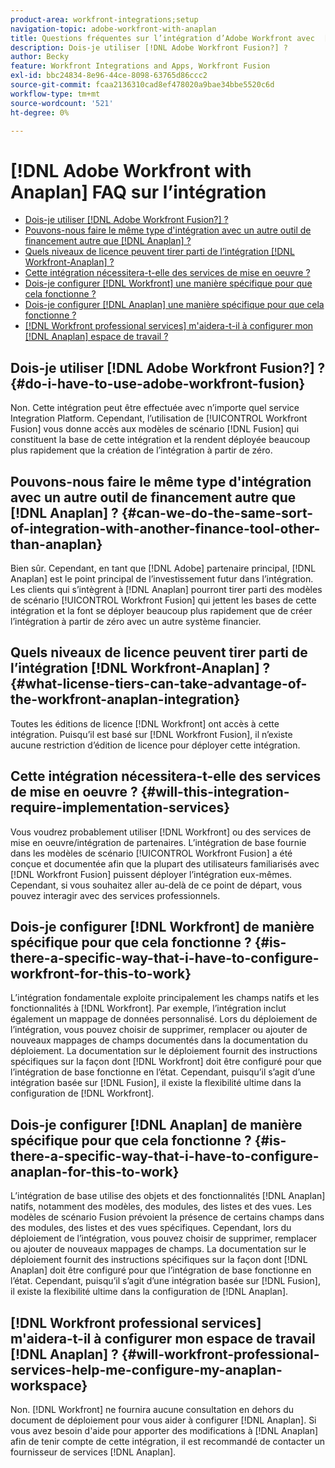 ```yaml
---
product-area: workfront-integrations;setup
navigation-topic: adobe-workfront-with-anaplan
title: Questions fréquentes sur l’intégration d’Adobe Workfront avec  [!DNL Anaplan]
description: Dois-je utiliser [!DNL Adobe Workfront Fusion?] ?
author: Becky
feature: Workfront Integrations and Apps, Workfront Fusion
exl-id: bbc24834-8e96-44ce-8098-63765d86ccc2
source-git-commit: fcaa2136310cad8ef478020a9bae34bbe5520c6d
workflow-type: tm+mt
source-wordcount: '521'
ht-degree: 0%

---
```


# [!DNL Adobe Workfront with Anaplan] FAQ sur l’intégration

* [Dois-je utiliser [!DNL Adobe Workfront Fusion?] ?](#do-i-have-to-use-adobe-workfront-fusion)
* [Pouvons-nous faire le même type d&#39;intégration avec un autre outil de financement autre que [!DNL Anaplan] ?](#can-we-do-the-same-sort-of-integration-with-another-finance-tool-other-than-anaplan)
* [Quels niveaux de licence peuvent tirer parti de l’intégration  [!DNL Workfront-Anaplan] ?](#what-license-tiers-can-take-advantage-of-the-workfront-anaplan-integration)
* [Cette intégration nécessitera-t-elle des services de mise en oeuvre ?](#will-this-integration-require-implementation-services)
* [Dois-je configurer [!DNL Workfront] une manière spécifique pour que cela fonctionne ?](#is-there-a-specific-way-that-i-have-to-configure-workfront-for-this-to-work)
* [Dois-je configurer [!DNL Anaplan] une manière spécifique pour que cela fonctionne ?](#is-there-a-specific-way-that-i-have-to-configure-anaplan-for-this-to-work)
* [ [!DNL Workfront professional services] m&#39;aidera-t-il à configurer mon  [!DNL Anaplan] espace de travail ?](#will-workfront-professional-services-help-me-configure-my-anaplan-workspace)

## Dois-je utiliser [!DNL Adobe Workfront Fusion?] ? {#do-i-have-to-use-adobe-workfront-fusion}

Non. Cette intégration peut être effectuée avec n’importe quel service Integration Platform. Cependant, l’utilisation de [!UICONTROL Workfront Fusion] vous donne accès aux modèles de scénario [!DNL Fusion] qui constituent la base de cette intégration et la rendent déployée beaucoup plus rapidement que la création de l’intégration à partir de zéro.

## Pouvons-nous faire le même type d&#39;intégration avec un autre outil de financement autre que [!DNL Anaplan] ? {#can-we-do-the-same-sort-of-integration-with-another-finance-tool-other-than-anaplan}

Bien sûr. Cependant, en tant que [!DNL Adobe] partenaire principal, [!DNL Anaplan] est le point principal de l’investissement futur dans l’intégration. Les clients qui s’intègrent à [!DNL Anaplan] pourront tirer parti des modèles de scénario [!UICONTROL Workfront Fusion] qui jettent les bases de cette intégration et la font se déployer beaucoup plus rapidement que de créer l’intégration à partir de zéro avec un autre système financier.

## Quels niveaux de licence peuvent tirer parti de l’intégration [!DNL Workfront-Anaplan] ? {#what-license-tiers-can-take-advantage-of-the-workfront-anaplan-integration}

Toutes les éditions de licence [!DNL Workfront] ont accès à cette intégration. Puisqu’il est basé sur [!DNL Workfront Fusion], il n’existe aucune restriction d’édition de licence pour déployer cette intégration.

## Cette intégration nécessitera-t-elle des services de mise en oeuvre ? {#will-this-integration-require-implementation-services}

Vous voudrez probablement utiliser [!DNL Workfront] ou des services de mise en oeuvre/intégration de partenaires. L’intégration de base fournie dans les modèles de scénario [!UICONTROL Workfront Fusion] a été conçue et documentée afin que la plupart des utilisateurs familiarisés avec [!DNL Workfront Fusion] puissent déployer l’intégration eux-mêmes. Cependant, si vous souhaitez aller au-delà de ce point de départ, vous pouvez interagir avec des services professionnels.

## Dois-je configurer [!DNL Workfront] de manière spécifique pour que cela fonctionne ? {#is-there-a-specific-way-that-i-have-to-configure-workfront-for-this-to-work}

L’intégration fondamentale exploite principalement les champs natifs et les fonctionnalités à [!DNL Workfront]. Par exemple, l’intégration inclut également un mappage de données personnalisé. Lors du déploiement de l’intégration, vous pouvez choisir de supprimer, remplacer ou ajouter de nouveaux mappages de champs documentés dans la documentation du déploiement. La documentation sur le déploiement fournit des instructions spécifiques sur la façon dont [!DNL Workfront] doit être configuré pour que l’intégration de base fonctionne en l’état. Cependant, puisqu’il s’agit d’une intégration basée sur [!DNL Fusion], il existe la flexibilité ultime dans la configuration de [!DNL Workfront].

## Dois-je configurer [!DNL Anaplan] de manière spécifique pour que cela fonctionne ? {#is-there-a-specific-way-that-i-have-to-configure-anaplan-for-this-to-work}

L’intégration de base utilise des objets et des fonctionnalités [!DNL Anaplan] natifs, notamment des modèles, des modules, des listes et des vues. Les modèles de scénario Fusion prévoient la présence de certains champs dans des modules, des listes et des vues spécifiques. Cependant, lors du déploiement de l’intégration, vous pouvez choisir de supprimer, remplacer ou ajouter de nouveaux mappages de champs. La documentation sur le déploiement fournit des instructions spécifiques sur la façon dont [!DNL Anaplan] doit être configuré pour que l’intégration de base fonctionne en l’état. Cependant, puisqu’il s’agit d’une intégration basée sur [!DNL Fusion], il existe la flexibilité ultime dans la configuration de [!DNL Anaplan].

## [!DNL Workfront professional services] m&#39;aidera-t-il à configurer mon espace de travail [!DNL Anaplan] ? {#will-workfront-professional-services-help-me-configure-my-anaplan-workspace}

Non. [!DNL Workfront] ne fournira aucune consultation en dehors du document de déploiement pour vous aider à configurer [!DNL Anaplan]. Si vous avez besoin d&#39;aide pour apporter des modifications à [!DNL Anaplan] afin de tenir compte de cette intégration, il est recommandé de contacter un fournisseur de services [!DNL Anaplan].
